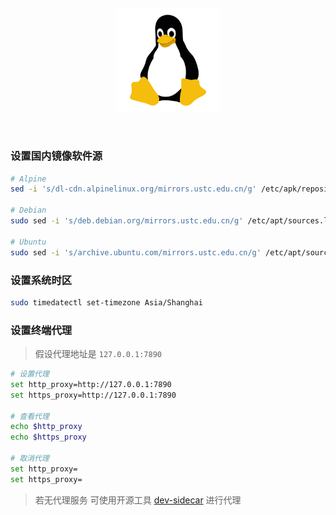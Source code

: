 &nbsp;

<p align="center">
  <img src="../assets/linux.svg" width="33%" alt="linux" />
</p>

&nbsp;

### 设置国内镜像软件源

```bash
# Alpine
sed -i 's/dl-cdn.alpinelinux.org/mirrors.ustc.edu.cn/g' /etc/apk/repositories

# Debian
sudo sed -i 's/deb.debian.org/mirrors.ustc.edu.cn/g' /etc/apt/sources.list

# Ubuntu
sudo sed -i 's/archive.ubuntu.com/mirrors.ustc.edu.cn/g' /etc/apt/sources.list
```

### 设置系统时区

```bash
sudo timedatectl set-timezone Asia/Shanghai
```

### 设置终端代理

> 假设代理地址是 `127.0.0.1:7890`

```bash
# 设置代理
set http_proxy=http://127.0.0.1:7890
set https_proxy=http://127.0.0.1:7890

# 查看代理
echo $http_proxy
echo $https_proxy

# 取消代理
set http_proxy=
set https_proxy=
```

> 若无代理服务 可使用开源工具 [dev-sidecar](https://github.com/docmirror/dev-sidecar) 进行代理
